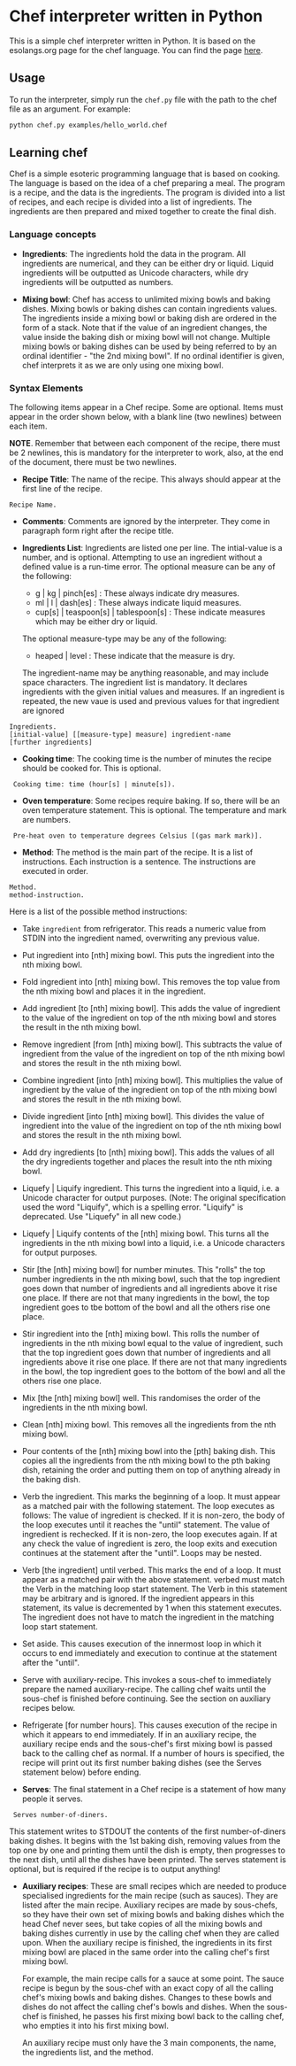 # Chef interpreter written in Python

This is a simple chef interpreter written in Python. It is based on the esolangs.org page for the chef language. You can find the page [here](https://esolangs.org/wiki/Chef).

## Usage

To run the interpreter, simply run the `chef.py` file with the path to the chef file as an argument. For example:

```bash
python chef.py examples/hello_world.chef
```

## Learning chef

Chef is a simple esoteric programming language that is based on cooking. The language is based on the idea of a chef preparing a meal. The program is a recipe, and the data is the ingredients. The program is divided into a list of recipes, and each recipe is divided into a list of ingredients. The ingredients are then prepared and mixed together to create the final dish.

### Language concepts

- **Ingredients**: The ingredients hold the data in the program. All ingredients are numerical, and they can be either dry or liquid. Liquid ingredients will be outputted as Unicode characters, while dry ingredients will be outputted as numbers.

- **Mixing bowl**: Chef has access to unlimited mixing bowls and baking dishes. Mixing bowls or baking dishes can contain ingredients values. The ingredients inside a mixing bowl or baking dish are ordered in the form of a stack. Note that if the value of an ingredient changes, the value inside the baking dish or mixing bowl will not change. Multiple mixing bowls or baking dishes can be used by being referred to by an ordinal identifier - "the 2nd mixing bowl". If no ordinal identifier is given, chef interprets it as we are only using one mixing bowl.

### Syntax Elements

The following items appear in a Chef recipe. Some are optional. Items must appear in the order shown below, with a blank line (two newlines) between each item.

**NOTE**. Remember that between each component of the recipe, there must be 2 newlines, this is mandatory for the interpreter to work, also, at the end of the document, there must be two newlines.

- **Recipe Title**: The name of the recipe. This always should appear at the first line of the recipe.

```chef
Recipe Name.
```

- **Comments**: Comments are ignored by the interpreter. They come in paragraph form right after the recipe title.

- **Ingredients List**: Ingredients are listed one per line. The intial-value is a number, and is optional. Attempting to use an ingredient without a defined value is a run-time error. The optional measure can be any of the following:

  - g | kg | pinch[es] : These always indicate dry measures.
  - ml | l | dash[es] : These always indicate liquid measures.
  - cup[s] | teaspoon[s] | tablespoon[s] : These indicate measures which may be either dry or liquid.

  The optional measure-type may be any of the following:

  - heaped | level : These indicate that the measure is dry.

  The ingredient-name may be anything reasonable, and may include space characters. The ingredient list is mandatory. It declares ingredients with the given initial values and measures. If an ingredient is repeated, the new vaue is used and previous values for that ingredient are ignored

```Chef
Ingredients.
[initial-value] [[measure-type] measure] ingredient-name
[further ingredients]
```

- **Cooking time**: The cooking time is the number of minutes the recipe should be cooked for. This is optional.

```chef
 Cooking time: time (hour[s] | minute[s]).
```

- **Oven temperature**: Some recipes require baking. If so, there will be an oven temperature statement. This is optional. The temperature and mark are numbers.

```chef
 Pre-heat oven to temperature degrees Celsius [(gas mark mark)].
```

- **Method**: The method is the main part of the recipe. It is a list of instructions. Each instruction is a sentence. The instructions are executed in order.

```chef
Method.
method-instruction.
```

Here is a list of the possible method instructions:

- Take `ingredient` from refrigerator. This reads a numeric value from STDIN into the ingredient named, overwriting any previous value.
- Put ingredient into [nth] mixing bowl. This puts the ingredient into the nth mixing bowl.
- Fold ingredient into [nth] mixing bowl. This removes the top value from the nth mixing bowl and places it in the ingredient.
- Add ingredient [to [nth] mixing bowl]. This adds the value of ingredient to the value of the ingredient on top of the nth mixing bowl and stores the result in the nth mixing bowl.
- Remove ingredient [from [nth] mixing bowl]. This subtracts the value of ingredient from the value of the ingredient on top of the nth mixing bowl and stores the result in the nth mixing bowl.
- Combine ingredient [into [nth] mixing bowl]. This multiplies the value of ingredient by the value of the ingredient on top of the nth mixing bowl and stores the result in the nth mixing bowl.
- Divide ingredient [into [nth] mixing bowl]. This divides the value of ingredient into the value of the ingredient on top of the nth mixing bowl and stores the result in the nth mixing bowl.
- Add dry ingredients [to [nth] mixing bowl]. This adds the values of all the dry ingredients together and places the result into the nth mixing bowl.
- Liquefy | Liquify ingredient. This turns the ingredient into a liquid, i.e. a Unicode character for output purposes. (Note: The original specification used the word "Liquify", which is a spelling error. "Liquify" is deprecated. Use "Liquefy" in all new code.)
- Liquefy | Liquify contents of the [nth] mixing bowl. This turns all the ingredients in the nth mixing bowl into a liquid, i.e. a Unicode characters for output purposes.
- Stir [the [nth] mixing bowl] for number minutes. This "rolls" the top number ingredients in the nth mixing bowl, such that the top ingredient goes down that number of ingredients and all ingredients above it rise one place. If there are not that many ingredients in the bowl, the top ingredient goes to tbe bottom of the bowl and all the others rise one place.
- Stir ingredient into the [nth] mixing bowl. This rolls the number of ingredients in the nth mixing bowl equal to the value of ingredient, such that the top ingredient goes down that number of ingredients and all ingredients above it rise one place. If there are not that many ingredients in the bowl, the top ingredient goes to the bottom of the bowl and all the others rise one place.
- Mix [the [nth] mixing bowl] well. This randomises the order of the ingredients in the nth mixing bowl.
- Clean [nth] mixing bowl. This removes all the ingredients from the nth mixing bowl.
- Pour contents of the [nth] mixing bowl into the [pth] baking dish. This copies all the ingredients from the nth mixing bowl to the pth baking dish, retaining the order and putting them on top of anything already in the baking dish.
- Verb the ingredient. This marks the beginning of a loop. It must appear as a matched pair with the following statement. The loop executes as follows: The value of ingredient is checked. If it is non-zero, the body of the loop executes until it reaches the "until" statement. The value of ingredient is rechecked. If it is non-zero, the loop executes again. If at any check the value of ingredient is zero, the loop exits and execution continues at the statement after the "until". Loops may be nested.
- Verb [the ingredient] until verbed. This marks the end of a loop. It must appear as a matched pair with the above statement. verbed must match the Verb in the matching loop start statement. The Verb in this statement may be arbitrary and is ignored. If the ingredient appears in this statement, its value is decremented by 1 when this statement executes. The ingredient does not have to match the ingredient in the matching loop start statement.
- Set aside. This causes execution of the innermost loop in which it occurs to end immediately and execution to continue at the statement after the "until".
- Serve with auxiliary-recipe. This invokes a sous-chef to immediately prepare the named auxiliary-recipe. The calling chef waits until the sous-chef is finished before continuing. See the section on auxiliary recipes below.
- Refrigerate [for number hours]. This causes execution of the recipe in which it appears to end immediately. If in an auxiliary recipe, the auxiliary recipe ends and the sous-chef's first mixing bowl is passed back to the calling chef as normal. If a number of hours is specified, the recipe will print out its first number baking dishes (see the Serves statement below) before ending.

- **Serves**: The final statement in a Chef recipe is a statement of how many people it serves.

```chef
 Serves number-of-diners.
```

This statement writes to STDOUT the contents of the first number-of-diners baking dishes. It begins with the 1st baking dish, removing values from the top one by one and printing them until the dish is empty, then progresses to the next dish, until all the dishes have been printed. The serves statement is optional, but is required if the recipe is to output anything!

- **Auxiliary recipes**: These are small recipes which are needed to produce specialised ingredients for the main recipe (such as sauces). They are listed after the main recipe. Auxiliary recipes are made by sous-chefs, so they have their own set of mixing bowls and baking dishes which the head Chef never sees, but take copies of all the mixing bowls and baking dishes currently in use by the calling chef when they are called upon. When the auxiliary recipe is finished, the ingredients in its first mixing bowl are placed in the same order into the calling chef's first mixing bowl.

  For example, the main recipe calls for a sauce at some point. The sauce recipe is begun by the sous-chef with an exact copy of all the calling chef's mixing bowls and baking dishes. Changes to these bowls and dishes do not affect the calling chef's bowls and dishes. When the sous-chef is finished, he passes his first mixing bowl back to the calling chef, who empties it into his first mixing bowl.

  An auxiliary recipe must only have the 3 main components, the name, the ingredients list, and the method.
